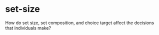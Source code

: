 # set-size
How do set size, set composition, and choice target affect the decisions that individuals make? 
